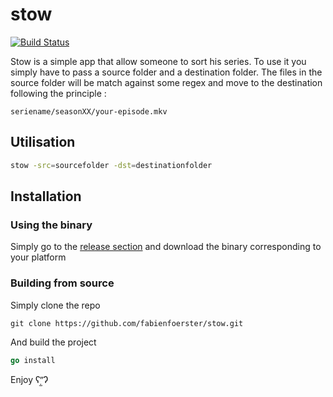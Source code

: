 # stow 
[![Build Status](https://travis-ci.org/fabienfoerster/stow.svg?branch=master)](https://travis-ci.org/fabienfoerster/stow)

Stow is a simple app that allow someone to sort his series. To use it you simply have to pass a source folder and a destination folder. The files in the source folder will be match against some regex and move to the destination following the principle :
````
seriename/seasonXX/your-episode.mkv
````

## Utilisation
````bash
stow -src=sourcefolder -dst=destinationfolder
````

## Installation

### Using the binary
Simply go to the [release section](https://github.com/fabienfoerster/stow/releases) and download the binary corresponding to your platform

### Building from source

Simply clone the repo
````git
git clone https://github.com/fabienfoerster/stow.git
````

And build the project
````go
go install
````

Enjoy ʕ”̣̫Ɂ

